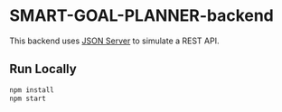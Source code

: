 # SMART-GOAL-PLANNER-backend

This backend uses [JSON Server](https://github.com/typicode/json-server) to simulate a REST API.

## Run Locally

```bash
npm install
npm start
